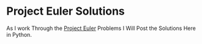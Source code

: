 Project Euler Solutions
=======================

As I work Through the [Project Euler](https://projecteuler.net) Problems I Will Post the Solutions Here in Python.
 
